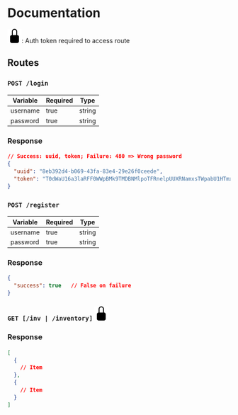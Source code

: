 # Documentation

![Auth token required](.lock-fill.svg): Auth token required to access route

## Routes

### `POST /login`

| Variable     | Required  | Type       |
|--------------|-----------|------------|
| username     | true      | string     |
| password     | true      | string     |

### Response

```json
// Success: uuid, token; Failure: 480 => Wrong password
{
  "uuid": "8eb392d4-b069-43fa-83e4-29e26f0ceede",
  "token": "T0dWaU16a3laRFF0WWpBMk9TMDBNMlpoTFRnelpUUXRNamxsTWpabU1HTmxaV1JsLkpESjVKREV3SkdwSldVRTRkV3BRTUdKdE9VbGlNMUp3Ulhod05uVXhRbVZSTUdSalFrWXpabGRVTms1S1NFbEhhVkZVWVdoMkwzbHdWRFZsLk1qQXlNaTB3TVMwd05nPT0="
}
```

### `POST /register`

| Variable     | Required  | Type       |
|--------------|-----------|------------|
| username     | true      | string     |
| password     | true      | string     |

### Response

```json
{
  "success": true   // False on failure
}
```

### `GET [/inv | /inventory]` ![Auth token required](.lock-fill.svg)

### Response

```json
[
  {
    // Item
  },
  {
    // Item
  }
]
```
